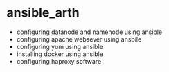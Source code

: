# ansible_arth
- configuring datanode and namenode using ansible
- configuring apache websever using ansbile
- configuring yum using ansible
- installing docker using ansible
- configuring haproxy software
